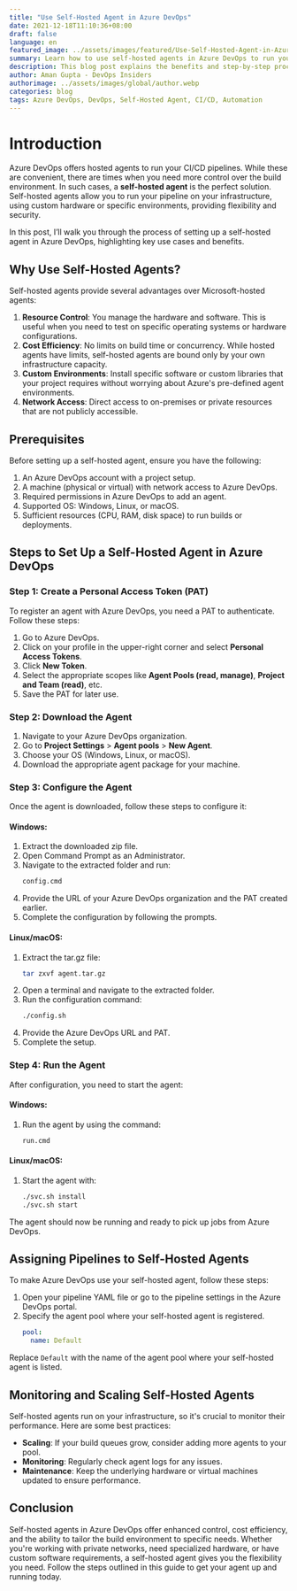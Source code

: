```yaml
---
title: "Use Self-Hosted Agent in Azure DevOps"
date: 2021-12-18T11:10:36+08:00
draft: false
language: en
featured_image: ../assets/images/featured/Use-Self-Hosted-Agent-in-Azure-DevOps.png
summary: Learn how to use self-hosted agents in Azure DevOps to run your pipelines on your infrastructure, ensuring greater control over the build process.
description: This blog post explains the benefits and step-by-step process to set up a self-hosted agent in Azure DevOps for custom or enterprise environments, providing flexibility and resource control.
author: Aman Gupta - DevOps Insiders
authorimage: ../assets/images/global/author.webp
categories: blog
tags: Azure DevOps, DevOps, Self-Hosted Agent, CI/CD, Automation
---
```


# Introduction

Azure DevOps offers hosted agents to run your CI/CD pipelines. While these are convenient, there are times when you need more control over the build environment. In such cases, a **self-hosted agent** is the perfect solution. Self-hosted agents allow you to run your pipeline on your infrastructure, using custom hardware or specific environments, providing flexibility and security.

In this post, I’ll walk you through the process of setting up a self-hosted agent in Azure DevOps, highlighting key use cases and benefits.

## Why Use Self-Hosted Agents?

Self-hosted agents provide several advantages over Microsoft-hosted agents:

1. **Resource Control**: You manage the hardware and software. This is useful when you need to test on specific operating systems or hardware configurations.
2. **Cost Efficiency**: No limits on build time or concurrency. While hosted agents have limits, self-hosted agents are bound only by your own infrastructure capacity.
3. **Custom Environments**: Install specific software or custom libraries that your project requires without worrying about Azure's pre-defined agent environments.
4. **Network Access**: Direct access to on-premises or private resources that are not publicly accessible.

## Prerequisites

Before setting up a self-hosted agent, ensure you have the following:

1. An Azure DevOps account with a project setup.
2. A machine (physical or virtual) with network access to Azure DevOps.
3. Required permissions in Azure DevOps to add an agent.
4. Supported OS: Windows, Linux, or macOS.
5. Sufficient resources (CPU, RAM, disk space) to run builds or deployments.

## Steps to Set Up a Self-Hosted Agent in Azure DevOps

### Step 1: Create a Personal Access Token (PAT)
To register an agent with Azure DevOps, you need a PAT to authenticate. Follow these steps:

1. Go to Azure DevOps.
2. Click on your profile in the upper-right corner and select **Personal Access Tokens**.
3. Click **New Token**.
4. Select the appropriate scopes like **Agent Pools (read, manage)**, **Project and Team (read)**, etc.
5. Save the PAT for later use.

### Step 2: Download the Agent

1. Navigate to your Azure DevOps organization.
2. Go to **Project Settings** > **Agent pools** > **New Agent**.
3. Choose your OS (Windows, Linux, or macOS).
4. Download the appropriate agent package for your machine.

### Step 3: Configure the Agent

Once the agent is downloaded, follow these steps to configure it:

#### Windows:
1. Extract the downloaded zip file.
2. Open Command Prompt as an Administrator.
3. Navigate to the extracted folder and run:
   ```bash
   config.cmd
   ```
4. Provide the URL of your Azure DevOps organization and the PAT created earlier.
5. Complete the configuration by following the prompts.

#### Linux/macOS:
1. Extract the tar.gz file:
   ```bash
   tar zxvf agent.tar.gz
   ```
2. Open a terminal and navigate to the extracted folder.
3. Run the configuration command:
   ```bash
   ./config.sh
   ```
4. Provide the Azure DevOps URL and PAT.
5. Complete the setup.

### Step 4: Run the Agent

After configuration, you need to start the agent:

#### Windows:
1. Run the agent by using the command:
   ```bash
   run.cmd
   ```

#### Linux/macOS:
1. Start the agent with:
   ```bash
   ./svc.sh install
   ./svc.sh start
   ```

The agent should now be running and ready to pick up jobs from Azure DevOps.

## Assigning Pipelines to Self-Hosted Agents

To make Azure DevOps use your self-hosted agent, follow these steps:

1. Open your pipeline YAML file or go to the pipeline settings in the Azure DevOps portal.
2. Specify the agent pool where your self-hosted agent is registered.
   ```yaml
   pool:
     name: Default
   ```

Replace `Default` with the name of the agent pool where your self-hosted agent is listed.

## Monitoring and Scaling Self-Hosted Agents

Self-hosted agents run on your infrastructure, so it's crucial to monitor their performance. Here are some best practices:

- **Scaling**: If your build queues grow, consider adding more agents to your pool.
- **Monitoring**: Regularly check agent logs for any issues.
- **Maintenance**: Keep the underlying hardware or virtual machines updated to ensure performance.


## Conclusion

Self-hosted agents in Azure DevOps offer enhanced control, cost efficiency, and the ability to tailor the build environment to specific needs. Whether you're working with private networks, need specialized hardware, or have custom software requirements, a self-hosted agent gives you the flexibility you need. Follow the steps outlined in this guide to get your agent up and running today.
